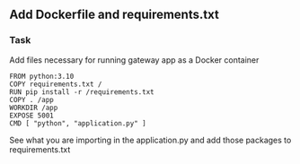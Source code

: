 ## Add Dockerfile and requirements.txt

### Task 
Add files necessary for running gateway app as a Docker container

<div class="hint">

```text
FROM python:3.10
COPY requirements.txt /
RUN pip install -r /requirements.txt
COPY . /app
WORKDIR /app
EXPOSE 5001
CMD [ "python", "application.py" ]
```
</div>

<div class="hint">See what you are importing in the application.py and add those packages to requirements.txt</div>